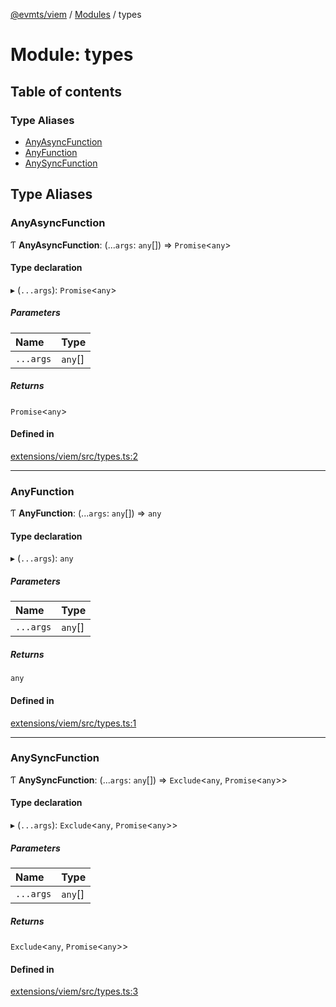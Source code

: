 [@evmts/viem](/reference/viem-effect/README.md) / [Modules](/reference/viem-effect/modules.md) / types

# Module: types

## Table of contents

### Type Aliases

- [AnyAsyncFunction](/reference/viem-effect/modules/types.md#anyasyncfunction)
- [AnyFunction](/reference/viem-effect/modules/types.md#anyfunction)
- [AnySyncFunction](/reference/viem-effect/modules/types.md#anysyncfunction)

## Type Aliases

### AnyAsyncFunction

Ƭ **AnyAsyncFunction**: (...`args`: `any`[]) => `Promise`<`any`\>

#### Type declaration

▸ (`...args`): `Promise`<`any`\>

##### Parameters

| Name | Type |
| :------ | :------ |
| `...args` | `any`[] |

##### Returns

`Promise`<`any`\>

#### Defined in

[extensions/viem/src/types.ts:2](https://github.com/evmts/evmts-monorepo/blob/main/extensions/viem/src/types.ts#L2)

___

### AnyFunction

Ƭ **AnyFunction**: (...`args`: `any`[]) => `any`

#### Type declaration

▸ (`...args`): `any`

##### Parameters

| Name | Type |
| :------ | :------ |
| `...args` | `any`[] |

##### Returns

`any`

#### Defined in

[extensions/viem/src/types.ts:1](https://github.com/evmts/evmts-monorepo/blob/main/extensions/viem/src/types.ts#L1)

___

### AnySyncFunction

Ƭ **AnySyncFunction**: (...`args`: `any`[]) => `Exclude`<`any`, `Promise`<`any`\>\>

#### Type declaration

▸ (`...args`): `Exclude`<`any`, `Promise`<`any`\>\>

##### Parameters

| Name | Type |
| :------ | :------ |
| `...args` | `any`[] |

##### Returns

`Exclude`<`any`, `Promise`<`any`\>\>

#### Defined in

[extensions/viem/src/types.ts:3](https://github.com/evmts/evmts-monorepo/blob/main/extensions/viem/src/types.ts#L3)

